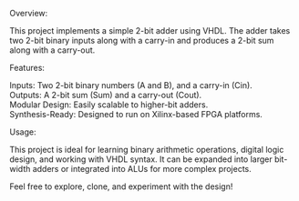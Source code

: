 Overview:

This project implements a simple 2-bit adder using VHDL. The adder takes two 2-bit binary inputs along with a carry-in and produces a 2-bit sum along with a carry-out.

Features:

Inputs: Two 2-bit binary numbers (A and B), and a carry-in (Cin).<br/>
Outputs: A 2-bit sum (Sum) and a carry-out (Cout).<br/>
Modular Design: Easily scalable to higher-bit adders.<br/>
Synthesis-Ready: Designed to run on Xilinx-based FPGA platforms.<br/>

Usage:

This project is ideal for learning binary arithmetic operations, digital logic design, and working with VHDL syntax. It can be expanded into larger bit-width adders or integrated into ALUs for more complex projects.

Feel free to explore, clone, and experiment with the design!
